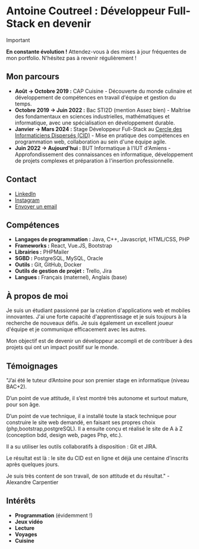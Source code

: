 # Antoine Coutreel : Développeur Full-Stack en devenir

> [!IMPORTANT]
> **En constante évolution !** Attendez-vous à des mises à jour fréquentes de mon portfolio. N'hésitez pas à revenir régulièrement ! 

## Mon parcours

* **Août -> Octobre 2019 :** CAP Cuisine - Découverte du monde culinaire et développement de compétences en travail d'équipe et gestion du temps.
* **Octobre 2019 -> Juin 2022 :** Bac STI2D (mention Assez bien) - Maîtrise des fondamentaux en sciences industrielles, mathématiques et informatique, avec une spécialisation en développement durable.
* **Janvier -> Mars 2024 :** Stage Développeur Full-Stack au [Cercle des Informaticiens Dispersés (CID)](http://cid.iut-amiens.fr/) - Mise en pratique des compétences en programmation web, collaboration au sein d'une équipe agile. 
* **Juin 2022 -> Aujourd'hui :** BUT Informatique à l'IUT d'Amiens - Approfondissement des connaissances en informatique, développement de projets complexes et préparation à l'insertion professionnelle.

## Contact

* [LinkedIn](https://www.linkedin.com/pub/dir/Eva/Antoine)
* [Instagram](https://www.instagram.com/antoinedelie_off/reels/)
* [Envoyer un email](mailto:coutreelantoine@gmail.com)

## Compétences

* **Langages de programmation :** Java, C++, Javascript, HTML/CSS, PHP
* **Frameworks :** React, Vue.JS, Bootstrap
* **Librairies :** PHPMailer
* **SGBD :** PostgreSQL, MySQL, Oracle
* **Outils :** Git, GitHub, Docker
* **Outils de gestion de projet :** Trello, Jira
* **Langues :** Français (maternel), Anglais (base)

## À propos de moi

Je suis un étudiant passionné par la création d'applications web et mobiles innovantes. J'ai une forte capacité d'apprentissage et je suis toujours à la recherche de nouveaux défis. Je suis également un excellent joueur d'équipe et je communique efficacement avec les autres.

Mon objectif est de devenir un développeur accompli et de contribuer à des projets qui ont un impact positif sur le monde.

## Témoignages

"J’ai été le tuteur d’Antoine pour son premier stage en informatique (niveau BAC+2).

D’un point de vue attitude, il s’est montré très autonome et surtout mature, pour son âge. 

D’un point de vue technique, il a installé toute la stack technique pour construire le site web demandé, en faisant ses propres choix (php,bootstrap,postgreSQL). Il a ensuite conçu et réalisé le site de A à Z (conception bdd, design web, pages Php, etc.).

Il a su utiliser les outils collaboratifs à disposition : Git et JIRA.

Le résultat est là : le site du CID est en ligne et déjà une centaine d’inscrits après quelques jours.

Je suis très content de son travail, de son attitude et du résultat." - Alexandre Carpentier

## Intérêts

* **Programmation** (évidemment !)
* **Jeux vidéo**
* **Lecture**
* **Voyages**
* **Cuisine**
